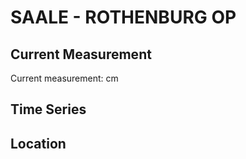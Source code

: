 # SAALE - ROTHENBURG OP

## Current Measurement

Current measurement: <Value topic="rivers/pegel-online/SAALE/ROTHENBURG-OP/measurementValue"/> cm

## Time Series

<TimeSeries topic="rivers/pegel-online/SAALE/ROTHENBURG-OP/measurementValue" period="week" />

## Location

<WorldMap>
  <Marker lat="51.65386096213988" lon="11.752179249840301" labelTopic="rivers/pegel-online/SAALE/ROTHENBURG-OP/measurementValue" />
</WorldMap>
